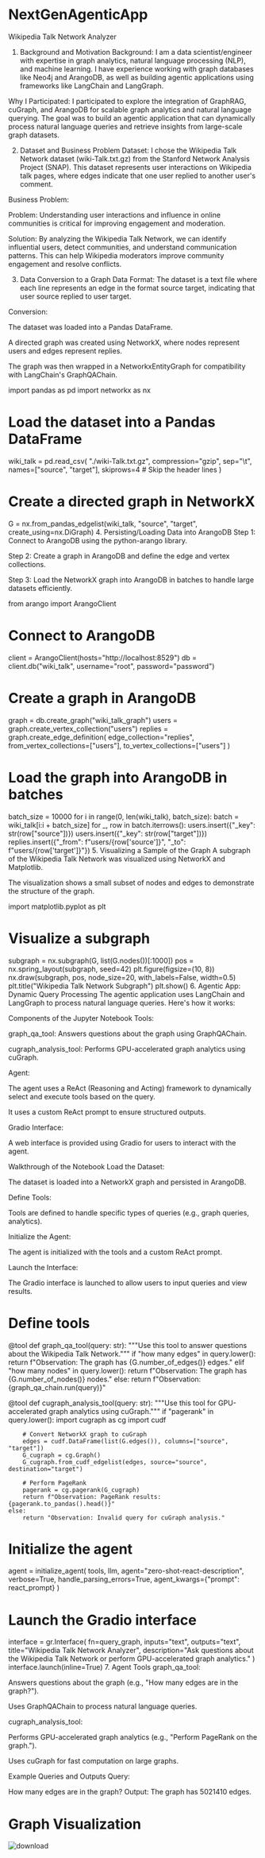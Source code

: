 # NextGenAgenticApp
Wikipedia Talk Network Analyzer
1. Background and Motivation
Background: I am a data scientist/engineer with expertise in graph analytics, natural language processing (NLP), and machine learning. I have experience working with graph databases like Neo4j and ArangoDB, as well as building agentic applications using frameworks like LangChain and LangGraph.

Why I Participated: I participated to explore the integration of GraphRAG, cuGraph, and ArangoDB for scalable graph analytics and natural language querying. The goal was to build an agentic application that can dynamically process natural language queries and retrieve insights from large-scale graph datasets.

2. Dataset and Business Problem
Dataset: I chose the Wikipedia Talk Network dataset (wiki-Talk.txt.gz) from the Stanford Network Analysis Project (SNAP). This dataset represents user interactions on Wikipedia talk pages, where edges indicate that one user replied to another user's comment.

Business Problem:

Problem: Understanding user interactions and influence in online communities is critical for improving engagement and moderation.

Solution: By analyzing the Wikipedia Talk Network, we can identify influential users, detect communities, and understand communication patterns. This can help Wikipedia moderators improve community engagement and resolve conflicts.

3. Data Conversion to a Graph
Data Format: The dataset is a text file where each line represents an edge in the format source target, indicating that user source replied to user target.

Conversion:

The dataset was loaded into a Pandas DataFrame.

A directed graph was created using NetworkX, where nodes represent users and edges represent replies.

The graph was then wrapped in a NetworkxEntityGraph for compatibility with LangChain's GraphQAChain.

import pandas as pd
import networkx as nx

# Load the dataset into a Pandas DataFrame
wiki_talk = pd.read_csv(
    "./wiki-Talk.txt.gz",
    compression="gzip",
    sep="\t",
    names=["source", "target"],
    skiprows=4  # Skip the header lines
)

# Create a directed graph in NetworkX
G = nx.from_pandas_edgelist(wiki_talk, "source", "target", create_using=nx.DiGraph)
4. Persisting/Loading Data into ArangoDB
Step 1: Connect to ArangoDB using the python-arango library.

Step 2: Create a graph in ArangoDB and define the edge and vertex collections.

Step 3: Load the NetworkX graph into ArangoDB in batches to handle large datasets efficiently.


from arango import ArangoClient

# Connect to ArangoDB
client = ArangoClient(hosts="http://localhost:8529")
db = client.db("wiki_talk", username="root", password="password")

# Create a graph in ArangoDB
graph = db.create_graph("wiki_talk_graph")
users = graph.create_vertex_collection("users")
replies = graph.create_edge_definition(
    edge_collection="replies",
    from_vertex_collections=["users"],
    to_vertex_collections=["users"]
)

# Load the graph into ArangoDB in batches
batch_size = 10000
for i in range(0, len(wiki_talk), batch_size):
    batch = wiki_talk[i:i + batch_size]
    for _, row in batch.iterrows():
        users.insert({"_key": str(row["source"])})
        users.insert({"_key": str(row["target"])})
        replies.insert({"_from": f"users/{row['source']}", "_to": f"users/{row['target']}"})
5. Visualizing a Sample of the Graph
A subgraph of the Wikipedia Talk Network was visualized using NetworkX and Matplotlib.

The visualization shows a small subset of nodes and edges to demonstrate the structure of the graph.


import matplotlib.pyplot as plt

# Visualize a subgraph
subgraph = nx.subgraph(G, list(G.nodes())[:1000])
pos = nx.spring_layout(subgraph, seed=42)
plt.figure(figsize=(10, 8))
nx.draw(subgraph, pos, node_size=20, with_labels=False, width=0.5)
plt.title("Wikipedia Talk Network Subgraph")
plt.show()
6. Agentic App: Dynamic Query Processing
The agentic application uses LangChain and LangGraph to process natural language queries. Here's how it works:

Components of the Jupyter Notebook
Tools:

graph_qa_tool: Answers questions about the graph using GraphQAChain.

cugraph_analysis_tool: Performs GPU-accelerated graph analytics using cuGraph.

Agent:

The agent uses a ReAct (Reasoning and Acting) framework to dynamically select and execute tools based on the query.

It uses a custom ReAct prompt to ensure structured outputs.

Gradio Interface:

A web interface is provided using Gradio for users to interact with the agent.

Walkthrough of the Notebook
Load the Dataset:

The dataset is loaded into a NetworkX graph and persisted in ArangoDB.

Define Tools:

Tools are defined to handle specific types of queries (e.g., graph queries, analytics).

Initialize the Agent:

The agent is initialized with the tools and a custom ReAct prompt.

Launch the Interface:

The Gradio interface is launched to allow users to input queries and view results.


# Define tools
@tool
def graph_qa_tool(query: str):
    """Use this tool to answer questions about the Wikipedia Talk Network."""
    if "how many edges" in query.lower():
        return f"Observation: The graph has {G.number_of_edges()} edges."
    elif "how many nodes" in query.lower():
        return f"Observation: The graph has {G.number_of_nodes()} nodes."
    else:
        return f"Observation: {graph_qa_chain.run(query)}"

@tool
def cugraph_analysis_tool(query: str):
    """Use this tool for GPU-accelerated graph analytics using cuGraph."""
    if "pagerank" in query.lower():
        import cugraph as cg
        import cudf

        # Convert NetworkX graph to cuGraph
        edges = cudf.DataFrame(list(G.edges()), columns=["source", "target"])
        G_cugraph = cg.Graph()
        G_cugraph.from_cudf_edgelist(edges, source="source", destination="target")

        # Perform PageRank
        pagerank = cg.pagerank(G_cugraph)
        return f"Observation: PageRank results: {pagerank.to_pandas().head()}"
    else:
        return "Observation: Invalid query for cuGraph analysis."

# Initialize the agent
agent = initialize_agent(
    tools,
    llm,
    agent="zero-shot-react-description",
    verbose=True,
    handle_parsing_errors=True,
    agent_kwargs={"prompt": react_prompt}
)

# Launch the Gradio interface
interface = gr.Interface(
    fn=query_graph,
    inputs="text",
    outputs="text",
    title="Wikipedia Talk Network Analyzer",
    description="Ask questions about the Wikipedia Talk Network or perform GPU-accelerated graph analytics."
)
interface.launch(inline=True)
7. Agent Tools
graph_qa_tool:

Answers questions about the graph (e.g., "How many edges are in the graph?").

Uses GraphQAChain to process natural language queries.

cugraph_analysis_tool:

Performs GPU-accelerated graph analytics (e.g., "Perform PageRank on the graph.").

Uses cuGraph for fast computation on large graphs.

Example Queries and Outputs
Query:


How many edges are in the graph?
Output:
The graph has 5021410 edges.



# Graph Visualization
![download](https://github.com/user-attachments/assets/ee1ee19b-dd59-4aff-a50b-e629c7e43f7f)
